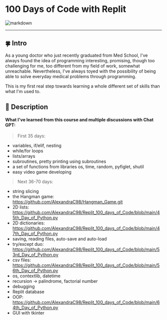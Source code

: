 # 100 Days of Code with Replit
![markdown](https://github.com/AlexandraC98/Replit_100_days_of_Code/assets/173290108/abc31bd6-84bb-4bb3-b5ea-85ef7259617f)

---
## 🍀 Intro
As a young doctor who just recently graduated from Med School, I've always found the idea of programming interesting, promising, though too challenging for me, too different from my field of work, somewhat unreachable. Nevertheless, I've always toyed with the possibility of being able to solve everyday medical problems through programming.

This is my first real step towards learning a whole different set of skills than what I'm used to.

## 🐚 Description
#### What I've learned from this course and multiple discussions with Chat GPT:
> First 35 days:
- variables, if/elif, nesting
- while/for loops
- lists/arrays
- subroutines, pretty printing using subroutines
- a set of functions from libraries os, time, random, pyfiglet, shutil
- easy video game developing
> Next 36-70 days:
- string slicing
- the Hangman game: https://github.com/AlexandraC98/Hangman_Game.git
- 2D lists: https://github.com/AlexandraC98/Replit_100_days_of_Code/blob/main/45th_Day_of_Python.py
- 2D dictionaries: https://github.com/AlexandraC98/Replit_100_days_of_Code/blob/main/47th_Day_of_Python.py
- saving, reading files, auto-save and auto-load
- try/except duo: https://github.com/AlexandraC98/Replit_100_days_of_Code/blob/main/53rd_Day_of_Python.py
- csv files: https://github.com/AlexandraC98/Replit_100_days_of_Code/blob/main/56th_Day_of_Python.py
- os, contextlib, datetime
- recursion -> palindrome, factorial number
- debugging
- Replit database
- OOP: https://github.com/AlexandraC98/Replit_100_days_of_Code/blob/main/64th_Day_of_Python.py
- GUI with tkinter
